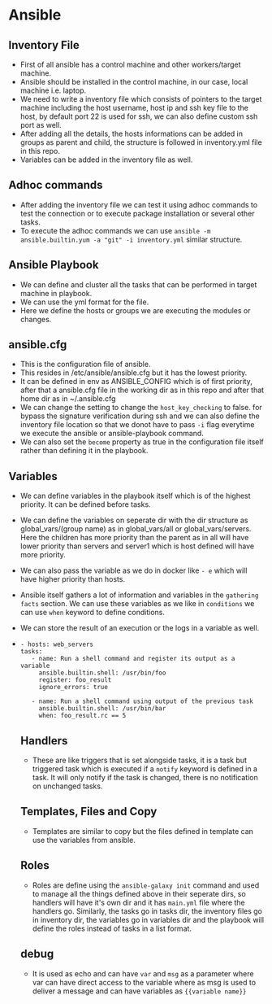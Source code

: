# Ansible

## Inventory File
- First of all ansible has a control machine and other workers/target machine.
- Ansible should be installed in the control machine, in our case, local machine i.e. laptop.
- We need to write a inventory file which consists of pointers to the target machine including the host username, host ip and ssh key file to the host, by default port 22 is used for ssh, we can also define custom ssh     port as well.
- After adding all the details, the hosts informations can be added in groups as parent and child, the structure is followed in inventory.yml file in this repo.
- Variables can be added in the inventory file as well.

## Adhoc commands
- After adding the inventory file we can test it using adhoc commands to test the connection or to execute package installation or several other tasks.
- To execute the adhoc commands we can use ```ansible -m ansible.builtin.yum -a "git" -i inventory.yml``` similar structure.

## Ansible Playbook
- We can define and cluster all the tasks that can be performed in target machine in playbook.
- We can use the yml format for the file.
- Here we define the hosts or groups we are executing the modules or changes.

## ansible.cfg
- This is the configuration file of ansible.
- This resides in /etc/ansible/ansible.cfg but it has the lowest priority.
- It can be defined in env as ANSIBLE_CONFIG which is of first priority, after that a ansible.cfg file in the working dir as in this repo and after that home dir as in ~/.ansible.cfg
- We can change the setting to change the ```host_key_checking``` to false. for bypass the signature verification during ssh and we can also define the inventory file location so that we donot have to pass ```-i```       flag everytime we execute the ansible or ansible-playbook command.
- We can also set the ``` become ``` property as true in the configuration file itself rather than defining it in the playbook.

## Variables
- We can define variables in the playbook itself which is of the highest priority. It can be defined before tasks.
- We can define the variables on seperate dir with the dir structure as global_vars/(group name) as in global_vars/all or global_vars/servers. Here the children has more priority than the parent as in all will have lower priority than servers and server1 which is host defined will have more priority.
- We can also pass the variable as we do in docker like ```- e``` which will have higher priority than hosts.
- Ansible itself gathers a lot of information and variables in the ```gathering facts``` section. We can use these variables as we like in ```conditions``` we can use ```when``` keyword to define conditions.
- We can store the result of an execution or the logs in a variable as well.
- ```
  - hosts: web_servers
  tasks:
     - name: Run a shell command and register its output as a variable
       ansible.builtin.shell: /usr/bin/foo
       register: foo_result
       ignore_errors: true

     - name: Run a shell command using output of the previous task
       ansible.builtin.shell: /usr/bin/bar
       when: foo_result.rc == 5
  ```

  ## Handlers
  - These are like triggers that is set alongside tasks, it is a task but triggered task which is executed if a ```notify``` keyword is defined in a task. It will only notify if the task is changed, there is no             notification on unchanged tasks.
 
  ## Templates, Files and Copy
  - Templates are similar to copy but the files defined in template can use the variables from ansible.
 
  ## Roles
  - Roles are define using the ```ansible-galaxy init``` command and used to manage all the things defined above in their seperate dirs, so handlers will have it's own dir and it has ```main.yml``` file where the           handlers go. Similarly, the tasks go in tasks dir, the inventory files go in inventory dir, the variables go in variables dir and the playbook will define the roles instead of tasks in a list format. 

  ## debug
  - It is used as echo and can have ```var``` and ```msg``` as a parameter where var can have direct access to the variable where as msg is used to       deliver a message and can have variables as ```{{variable name}}``` 
